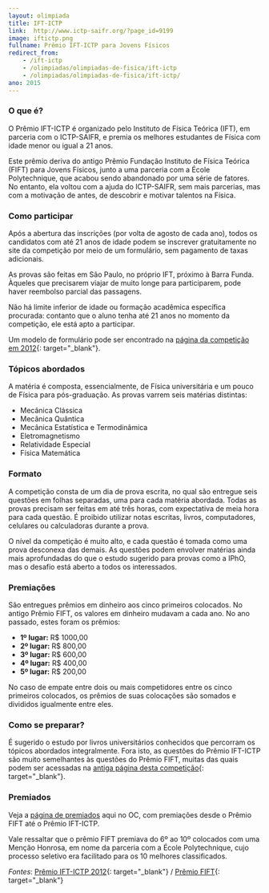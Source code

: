 ```yaml
---
layout: olimpiada
title: IFT-ICTP 
link:  http://www.ictp-saifr.org/?page_id=9199
image: iftictp.png
fullname: Prêmio IFT-ICTP para Jovens Físicos
redirect_from: 
    - /ift-ictp
    - /olimpiadas/olimpiadas-de-fisica/ift-ictp
    - /olimpiadas/olimpiadas-de-fisica/ift-ictp/
ano: 2015
---
```


### O que é?

O Prêmio IFT-ICTP é organizado pelo Instituto de Física Teórica (IFT), em parceria com o ICTP-SAIFR, e premia os melhores estudantes de Física com idade menor ou igual a 21 anos.

Este prêmio deriva do antigo Prêmio Fundação Instituto de Física Teórica (FIFT) para Jovens Físicos, junto a uma parceria com a École Polytechnique, que acabou sendo abandonado por uma série de fatores. No entanto, ela
voltou com a ajuda do ICTP-SAIFR, sem mais parcerias, mas com a motivação de antes, de descobrir e motivar talentos na Física.

### Como participar

Após a abertura das inscrições (por volta de agosto de cada ano), todos os candidatos com até 21 anos de idade podem se inscrever gratuitamente no site da competição por meio de um formulário, sem pagamento de taxas
adicionais.

As provas são feitas em São Paulo, no próprio IFT, próximo à Barra Funda. Àqueles que precisarem viajar de muito longe para participarem, pode haver reembolso parcial das passagens.

Não há limite inferior de idade ou formação acadêmica específica procurada: contanto que o aluno tenha até 21 anos no momento da competição, ele está apto a participar.

Um modelo de formulário pode ser encontrado na [página da competição em 2012][1]{: target="_blank"}.

### Tópicos abordados

A matéria é composta, essencialmente, de Física universitária e um pouco de Física para pós-graduação. As provas varrem seis matérias distintas:

* <span style="line-height: 13px;">Mecânica Clássica  
   </span>
* Mecânica Quântica
* Mecânica Estatística e Termodinâmica
* Eletromagnetismo
* Relatividade Especial
* Física Matemática
  

### Formato

A competição consta de um dia de prova escrita, no qual são entregue seis questões em folhas separadas, uma para cada matéria abordada. Todas as provas precisam ser feitas em até três horas, com expectativa de meia hora
para cada questão. É proibido utilizar notas escritas, livros, computadores, celulares ou calculadoras durante a prova.

O nível da competição é muito alto, e cada questão é tomada como uma prova desconexa das demais. As questões podem envolver matérias ainda mais aprofundadas do que o estudo sugerido para provas como a IPhO, mas o desafio
está aberto a todos os interessados.

### Premiações

São entregues prêmios em dinheiro aos cinco primeiros colocados. No antigo Prêmio FIFT, os valores em dinheiro mudavam a cada ano. No ano passado, estes foram os prêmios:

* <span style="line-height: 13px;">**1º lugar:** R$ 1000,00  
   </span>
* **2º lugar:** R$ 800,00
* **3º lugar:** R$ 600,00
* **4º lugar:** R$ 400,00
* **5º lugar:** R$ 200,00
  

No caso de empate entre dois ou mais competidores entre os cinco primeiros colocados, os prêmios de suas colocações são somados e divididos igualmente entre eles.

### Como se preparar?

É sugerido o estudo por livros universitários conhecidos que percorram os tópicos abordados integralmente. Fora isto, as questões do Prêmio IFT-ICTP são muito semelhantes às questões do Prêmio FIFT, muitas das quais
podem ser acessadas na [antiga página desta competição][2]{: target="_blank"}.

### Premiados

Veja a [página de premiados][3] aqui no OC, com premiações desde o Prêmio FIFT até o Prêmio IFT-ICTP.

Vale ressaltar que o prêmio FIFT premiava do 6º ao 10º colocados com uma Menção Honrosa, em nome da parceria com a École Polytechnique, cujo processo seletivo era facilitado para os 10 melhores classificados.

*Fontes*\: [Prêmio IFT-ICTP 2012][1]{: target="_blank"} / [Prêmio FIFT][2]{: target="_blank"}

[1]: http://www.ictp-saifr.org/?page_id=3246 "Com explicações gerais sobre a competição."
[2]: http://www.ift.unesp.br/premioFIFT/ "A consulta a estas provas é fortemente sugerida aos participantes."
[3]: /equipes-brasileiras/fisica/premio-ift-ictp-fift/ "Completa, com classificação e prêmios obtidos"
